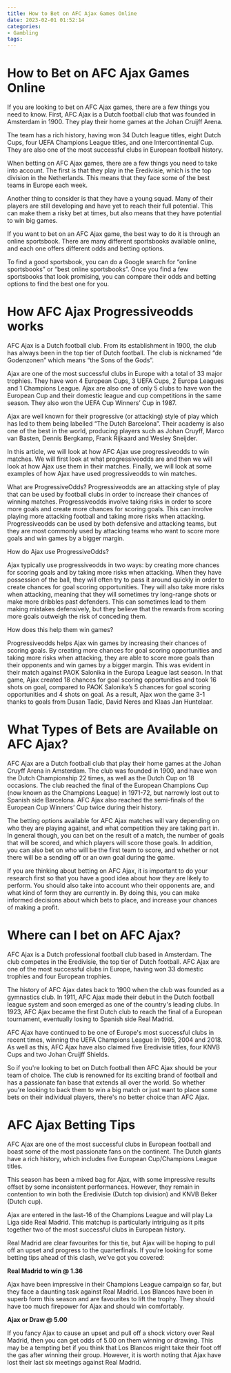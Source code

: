 ```yaml
---
title: How to Bet on AFC Ajax Games Online
date: 2023-02-01 01:52:14
categories:
- Gambling
tags:
---
```



#  How to Bet on AFC Ajax Games Online

If you are looking to bet on AFC Ajax games, there are a few things you need to know. First, AFC Ajax is a Dutch football club that was founded in Amsterdam in 1900. They play their home games at the Johan Cruijff Arena.

The team has a rich history, having won 34 Dutch league titles, eight Dutch Cups, four UEFA Champions League titles, and one Intercontinental Cup. They are also one of the most successful clubs in European football history.

When betting on AFC Ajax games, there are a few things you need to take into account. The first is that they play in the Eredivisie, which is the top division in the Netherlands. This means that they face some of the best teams in Europe each week.

Another thing to consider is that they have a young squad. Many of their players are still developing and have yet to reach their full potential. This can make them a risky bet at times, but also means that they have potential to win big games.

If you want to bet on an AFC Ajax game, the best way to do it is through an online sportsbook. There are many different sportsbooks available online, and each one offers different odds and betting options.

To find a good sportsbook, you can do a Google search for “online sportsbooks” or “best online sportsbooks”. Once you find a few sportsbooks that look promising, you can compare their odds and betting options to find the best one for you.

#  How AFC Ajax Progressiveodds works

AFC Ajax is a Dutch football club. From its establishment in 1900, the club has always been in the top tier of Dutch football. The club is nicknamed “de Godenzonen” which means “the Sons of the Gods”.

Ajax are one of the most successful clubs in Europe with a total of 33 major trophies. They have won 4 European Cups, 3 UEFA Cups, 2 Europa Leagues and 1 Champions League. Ajax are also one of only 5 clubs to have won the European Cup and their domestic league and cup competitions in the same season. They also won the UEFA Cup Winners’ Cup in 1987.

Ajax are well known for their progressive (or attacking) style of play which has led to them being labelled “The Dutch Barcelona”. Their academy is also one of the best in the world, producing players such as Johan Cruyff, Marco van Basten, Dennis Bergkamp, Frank Rijkaard and Wesley Sneijder.

In this article, we will look at how AFC Ajax use progressiveodds to win matches. We will first look at what progressiveodds are and then we will look at how Ajax use them in their matches. Finally, we will look at some examples of how Ajax have used progressiveodds to win matches.

What are ProgressiveOdds?
Progressiveodds are an attacking style of play that can be used by football clubs in order to increase their chances of winning matches. Progressiveodds involve taking risks in order to score more goals and create more chances for scoring goals. This can involve playing more attacking football and taking more risks when attacking. Progressiveodds can be used by both defensive and attacking teams, but they are most commonly used by attacking teams who want to score more goals and win games by a bigger margin.

How do Ajax use ProgressiveOdds?


Ajax typically use progressiveodds in two ways: by creating more chances for scoring goals and by taking more risks when attacking. When they have possession of the ball, they will often try to pass it around quickly in order to create chances for goal scoring opportunities. They will also take more risks when attacking, meaning that they will sometimes try long-range shots or make more dribbles past defenders. This can sometimes lead to them making mistakes defensively, but they believe that the rewards from scoring more goals outweigh the risk of conceding them.

How does this help them win games?


Progressiveodds helps Ajax win games by increasing their chances of scoring goals. By creating more chances for goal scoring opportunities and taking more risks when attacking, they are able to score more goals than their opponents and win games by a bigger margin. This was evident in their match against PAOK Salonika in the Europa League last season. In that game, Ajax created 18 chances for goal scoring opportunities and took 16 shots on goal, compared to PAOK Salonika’s 5 chances for goal scoring opportunities and 4 shots on goal. As a result, Ajax won the game 3-1 thanks to goals from Dusan Tadic, David Neres and Klaas Jan Huntelaar.

#  What Types of Bets are Available on AFC Ajax? 

AFC Ajax are a Dutch football club that play their home games at the Johan Cruyff Arena in Amsterdam. The club was founded in 1900, and have won the Dutch Championship 22 times, as well as the Dutch Cup on 18 occasions. The club reached the final of the European Champions Cup (now known as the Champions League) in 1971-72, but narrowly lost out to Spanish side Barcelona. AFC Ajax also reached the semi-finals of the European Cup Winners’ Cup twice during their history. 

The betting options available for AFC Ajax matches will vary depending on who they are playing against, and what competition they are taking part in. In general though, you can bet on the result of a match, the number of goals that will be scored, and which players will score those goals. In addition, you can also bet on who will be the first team to score, and whether or not there will be a sending off or an own goal during the game. 

If you are thinking about betting on AFC Ajax, it is important to do your research first so that you have a good idea about how they are likely to perform. You should also take into account who their opponents are, and what kind of form they are currently in. By doing this, you can make informed decisions about which bets to place, and increase your chances of making a profit.

#  Where can I bet on AFC Ajax? 
AFC Ajax is a Dutch professional football club based in Amsterdam. The club competes in the Eredivisie, the top tier of Dutch football. AFC Ajax are one of the most successful clubs in Europe, having won 33 domestic trophies and four European trophies. 

The history of AFC Ajax dates back to 1900 when the club was founded as a gymnastics club. In 1911, AFC Ajax made their debut in the Dutch football league system and soon emerged as one of the country's leading clubs. In 1923, AFC Ajax became the first Dutch club to reach the final of a European tournament, eventually losing to Spanish side Real Madrid. 

AFC Ajax have continued to be one of Europe's most successful clubs in recent times, winning the UEFA Champions League in 1995, 2004 and 2018. As well as this, AFC Ajax have also claimed five Eredivisie titles, four KNVB Cups and two Johan Cruijff Shields. 

So if you're looking to bet on Dutch football then AFC Ajax should be your team of choice. The club is renowned for its exciting brand of football and has a passionate fan base that extends all over the world. So whether you're looking to back them to win a big match or just want to place some bets on their individual players, there's no better choice than AFC Ajax.

#  AFC Ajax Betting Tips

AFC Ajax are one of the most successful clubs in European football and boast some of the most passionate fans on the continent. The Dutch giants have a rich history, which includes five European Cup/Champions League titles.

This season has been a mixed bag for Ajax, with some impressive results offset by some inconsistent performances. However, they remain in contention to win both the Eredivisie (Dutch top division) and KNVB Beker (Dutch cup).

Ajax are entered in the last-16 of the Champions League and will play La Liga side Real Madrid. This matchup is particularly intriguing as it pits together two of the most successful clubs in European history.

Real Madrid are clear favourites for this tie, but Ajax will be hoping to pull off an upset and progress to the quarterfinals. If you’re looking for some betting tips ahead of this clash, we’ve got you covered:

**Real Madrid to win @ 1.36**

Ajax have been impressive in their Champions League campaign so far, but they face a daunting task against Real Madrid. Los Blancos have been in superb form this season and are favourites to lift the trophy. They should have too much firepower for Ajax and should win comfortably.

**Ajax or Draw @ 5.00**

If you fancy Ajax to cause an upset and pull off a shock victory over Real Madrid, then you can get odds of 5.00 on them winning or drawing. This may be a tempting bet if you think that Los Blancos might take their foot off the gas after winning their group. However, it is worth noting that Ajax have lost their last six meetings against Real Madrid.